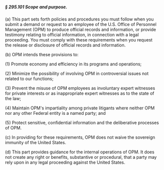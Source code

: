 ##### § 295.101 Scope and purpose. #####

(a) This part sets forth policies and procedures you must follow when you submit a demand or request to an employee of the U.S. Office of Personnel Management (OPM) to produce official records and information, or provide testimony relating to official information, in connection with a legal proceeding. You must comply with these requirements when you request the release or disclosure of official records and information.

(b) OPM intends these provisions to:

(1) Promote economy and efficiency in its programs and operations;

(2) Minimize the possibility of involving OPM in controversial issues not related to our functions;

(3) Prevent the misuse of OPM employees as involuntary expert witnesses for private interests or as inappropriate expert witnesses as to the state of the law;

(4) Maintain OPM's impartiality among private litigants where neither OPM nor any other Federal entity is a named party; and

(5) Protect sensitive, confidential information and the deliberative processes of OPM.

(c) In providing for these requirements, OPM does not waive the sovereign immunity of the United States.

(d) This part provides guidance for the internal operations of OPM. It does not create any right or benefits, substantive or procedural, that a party may rely upon in any legal proceeding against the United States.